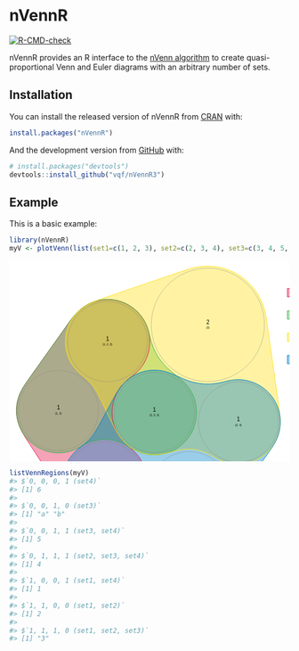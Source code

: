 
<!-- README.md is generated from README.Rmd. Please edit that file -->

# nVennR

<!-- badges: start -->

[![R-CMD-check](https://github.com/vqf/nVennR3/workflows/R-CMD-check/badge.svg)](https://github.com/vqf/nVennR3/actions)
<!-- badges: end -->

nVennR provides an R interface to the [nVenn
algorithm](http://dx.doi.org/10.1093/bioinformatics/bty109) to create
quasi-proportional Venn and Euler diagrams with an arbitrary number of
sets.

## Installation

You can install the released version of nVennR from
[CRAN](https://CRAN.R-project.org) with:

``` r
install.packages("nVennR")
```

And the development version from [GitHub](https://github.com/) with:

``` r
# install.packages("devtools")
devtools::install_github("vqf/nVennR3")
```

## Example

This is a basic example:

``` r
library(nVennR)
myV <- plotVenn(list(set1=c(1, 2, 3), set2=c(2, 3, 4), set3=c(3, 4, 5, 'a', 'b'), set4=c(5, 6, 1, 4)))
```

<svg xmlns="http://www.w3.org/2000/svg" xmlns:xlink="http://www.w3.org/1999/xlink" width="700" height="500">

<defs>

<style type="text/css"><![CDATA[
  .borderLine_ABE36570 {
       stroke: none;
       fill-opacity:  0.4 ;
  }
  .outLine_C89B5647 {
       stroke-width:  1 ;
       fill: none;
  }
  .circle_17E340D6 {
       stroke: #888888;
       stroke-width: 0.5;
       fill: none;
    pointer-events: all;
  }
  .nLabel_36FB497C {
       font-family: Arial;
    pointer-events: none;
       font-size: 10px;
       text-anchor: middle;
       alignment-baseline: central;
  }
  .belong_DE01C374 {
       font-family: Arial;
    pointer-events: none;
       font-size: 5px;
       text-anchor: middle;
       alignment-baseline: central;
  }
  .legend_6B4271C5 {
    font-family: Arial;
    font-size: 15px;
  }
  #legend_6B4271C5Box {
    display:  inline ;
  }
  .p0_0E1639AB{
    stroke: none;
    fill: #e6194b;
  }
  .q0_3671F90D{
    fill: none;
    stroke: #e6194b;
  }
  .p1_687EB1A4{
    stroke: none;
    fill: #3cb44b;
  }
  .q1_8059EDA2{
    fill: none;
    stroke: #3cb44b;
  }
  .p2_74A2BE16{
    stroke: none;
    fill: #ffe119;
  }
  .q2_9EA7B283{
    fill: none;
    stroke: #ffe119;
  }
  .p3_B4AE9DFC{
    stroke: none;
    fill: #0082c8;
  }
  .q3_C23F8A41{
    fill: none;
    stroke: #0082c8;
  }
]]>
</style>

<symbol id="bl0_6C30D8BE_C4D6B18F_910FB758">
<path d="M 247.45 397.95 L 247.22 402.65 L 246.73 407.30 L 245.97 411.86 L 244.97 416.30 L 243.73 420.61 L 242.25 424.79 L 240.52 428.86 L 238.56 432.81 L 236.37 436.64 L 233.95 440.33 L 231.33 443.87 L 228.50 447.25 L 225.48 450.46 L 222.29 453.49 L 218.92 456.33 L 215.39 458.97 L 211.71 461.40 L 207.90 463.62 L 203.97 465.60 L 199.93 467.36 L 195.79 468.88 L 191.57 470.16 L 187.28 471.18 L 182.95 471.97 L 178.57 472.49 L 174.16 472.76 L 169.76 472.78 L 165.36 472.54 L 160.97 472.04 L 156.63 471.30 L 152.33 470.29 L 148.10 469.05 L 143.95 467.56 L 139.90 465.83 L 135.95 463.87 L 132.12 461.68 L 128.42 459.28 L 124.87 456.66 L 121.48 453.85 L 118.25 450.84 L 115.20 447.66 L 112.32 444.31 L 109.60 440.83 L 107.01 437.24 L 104.50 433.58 L 102.04 429.89 L 99.60 426.18 L 97.18 422.47 L 94.76 418.76 L 92.34 415.04 L 89.92 411.33 L 87.50 407.61 L 85.08 403.89 L 82.66 400.18 L 80.24 396.46 L 77.82 392.74 L 75.40 389.02 L 72.99 385.30 L 70.57 381.59 L 68.15 377.86 L 65.73 374.15 L 63.31 370.43 L 60.89 366.71 L 58.48 362.99 L 56.06 359.28 L 53.64 355.56 L 51.23 351.84 L 48.81 348.12 L 46.39 344.40 L 43.97 340.68 L 41.56 336.96 L 39.14 333.24 L 36.73 329.52 L 34.32 325.80 L 31.91 322.07 L 29.53 318.34 L 27.18 314.57 L 24.91 310.76 L 22.76 306.89 L 20.74 302.95 L 18.92 298.91 L 17.31 294.79 L 15.93 290.59 L 14.79 286.32 L 13.91 281.99 L 13.27 277.61 L 12.90 273.21 L 12.78 268.79 L 12.91 264.37 L 13.30 259.96 L 13.95 255.59 L 14.85 251.26 L 16.00 247.00 L 17.40 242.80 L 19.03 238.69 L 20.88 234.68 L 22.95 230.76 L 25.18 226.94 L 27.55 223.19 L 30.00 219.50 L 32.52 215.84 L 35.07 212.22 L 37.64 208.60 L 40.21 204.99 L 42.79 201.37 L 45.36 197.76 L 47.93 194.15 L 50.51 190.54 L 53.08 186.93 L 55.66 183.32 L 58.23 179.71 L 60.81 176.09 L 63.39 172.48 L 65.96 168.87 L 68.54 165.26 L 71.11 161.65 L 73.69 158.04 L 76.27 154.43 L 78.84 150.82 L 81.42 147.21 L 84.00 143.60 L 86.57 139.99 L 89.15 136.38 L 91.73 132.77 L 94.31 129.16 L 96.89 125.55 L 99.46 121.94 L 102.04 118.33 L 104.63 114.73 L 107.22 111.13 L 109.84 107.55 L 112.50 104.00 L 115.24 100.51 L 118.07 97.10 L 121.04 93.82 L 124.16 90.69 L 127.45 87.74 L 130.91 84.98 L 134.51 82.43 L 138.26 80.09 L 142.14 77.97 L 146.13 76.08 L 150.23 74.42 L 154.42 73.01 L 158.68 71.84 L 163.00 70.92 L 167.37 70.25 L 171.77 69.84 L 176.18 69.69 L 180.60 69.79 L 185.00 70.15 L 189.38 70.76 L 193.71 71.63 L 197.98 72.75 L 202.18 74.11 L 206.30 75.72 L 210.31 77.56 L 214.21 79.63 L 217.98 81.93 L 221.62 84.44 L 225.10 87.16 L 228.41 90.08 L 231.55 93.18 L 234.51 96.47 L 237.26 99.91 L 239.82 103.52 L 242.16 107.27 L 244.28 111.14 L 246.16 115.14 L 247.81 119.24 L 249.21 123.42 L 250.36 127.67 L 251.27 131.98 L 251.93 136.31 L 252.35 140.63 L 252.52 144.95 L 252.46 149.26 L 252.13 153.55 L 251.57 157.81 L 250.76 162.03 L 249.71 166.20 L 248.42 170.30 L 246.91 174.33 L 245.16 178.26 L 243.20 182.08 L 241.03 185.79 L 238.64 189.37 L 236.05 192.81 L 233.24 196.09 L 230.22 199.23 L 226.97 202.24 L 223.49 205.17 L 219.81 208.07 L 216.04 211.00 L 212.32 214.03 L 208.74 217.21 L 205.37 220.57 L 202.22 224.12 L 199.32 227.85 L 196.66 231.75 L 194.25 235.81 L 192.10 240.01 L 190.22 244.34 L 188.60 248.78 L 187.27 253.31 L 186.22 257.92 L 185.46 262.58 L 184.99 267.28 L 184.81 272.00 L 184.93 276.72 L 185.34 281.42 L 186.05 286.10 L 187.04 290.71 L 188.32 295.25 L 189.87 299.71 L 191.70 304.07 L 193.80 308.29 L 196.16 312.38 L 198.77 316.32 L 201.61 320.09 L 204.68 323.69 L 207.95 327.10 L 211.38 330.37 L 214.90 333.53 L 218.43 336.67 L 221.90 339.87 L 225.24 343.16 L 228.42 346.59 L 231.40 350.19 L 234.16 353.96 L 236.68 357.88 L 238.96 361.96 L 240.98 366.16 L 242.74 370.48 L 244.23 374.90 L 245.44 379.40 L 246.38 383.97 L 247.02 388.59 L 247.38 393.26 Z" />
</symbol> <symbol id="bl1_6CE8D74F_C64E01AB_3A029B75">
<path d="M 325.96 311.59 L 323.77 315.04 L 321.39 318.38 L 318.84 321.57 L 316.11 324.63 L 313.23 327.53 L 310.19 330.27 L 307.01 332.85 L 303.70 335.25 L 300.26 337.48 L 296.71 339.51 L 293.05 341.35 L 289.30 342.99 L 285.47 344.42 L 281.56 345.64 L 277.60 346.66 L 273.59 347.46 L 269.54 348.04 L 265.46 348.41 L 261.37 348.55 L 257.28 348.48 L 253.20 348.19 L 249.14 347.68 L 245.11 346.94 L 241.13 346.00 L 237.21 344.84 L 233.35 343.47 L 229.56 341.90 L 225.85 340.14 L 222.20 338.22 L 218.60 336.19 L 215.02 334.09 L 211.42 331.99 L 207.77 329.99 L 204.04 328.13 L 200.22 326.47 L 196.32 325.01 L 192.35 323.77 L 188.32 322.74 L 184.24 321.93 L 180.11 321.36 L 175.97 321.00 L 171.81 320.87 L 167.65 320.98 L 163.50 321.31 L 159.38 321.86 L 155.30 322.64 L 151.26 323.65 L 147.28 324.88 L 143.36 326.34 L 139.51 328.01 L 135.70 329.88 L 131.93 331.90 L 128.18 333.98 L 124.40 336.00 L 120.58 337.87 L 116.71 339.54 L 112.78 340.99 L 108.78 342.22 L 104.73 343.22 L 100.62 343.99 L 96.48 344.54 L 92.32 344.85 L 88.15 344.94 L 83.97 344.80 L 79.81 344.43 L 75.68 343.83 L 71.59 343.00 L 67.55 341.95 L 63.57 340.68 L 59.67 339.19 L 55.86 337.49 L 52.14 335.58 L 48.54 333.47 L 45.06 331.17 L 41.71 328.68 L 38.50 326.01 L 35.44 323.16 L 32.54 320.16 L 29.82 316.99 L 27.27 313.68 L 24.90 310.24 L 22.73 306.67 L 20.76 302.99 L 18.99 299.21 L 17.43 295.33 L 16.09 291.37 L 14.97 287.35 L 14.07 283.27 L 13.39 279.14 L 12.94 274.99 L 12.72 270.82 L 12.73 266.64 L 12.97 262.47 L 13.44 258.32 L 14.14 254.20 L 15.05 250.12 L 16.20 246.10 L 17.56 242.15 L 19.12 238.28 L 20.89 234.49 L 22.85 230.79 L 24.96 227.18 L 27.20 223.65 L 29.54 220.17 L 31.93 216.73 L 34.35 213.31 L 36.77 209.89 L 39.21 206.47 L 41.64 203.05 L 44.07 199.64 L 46.51 196.22 L 48.94 192.81 L 51.38 189.39 L 53.81 185.98 L 56.24 182.56 L 58.68 179.15 L 61.11 175.73 L 63.54 172.31 L 65.98 168.90 L 68.41 165.48 L 70.85 162.07 L 73.28 158.65 L 75.72 155.24 L 78.15 151.82 L 80.59 148.41 L 83.03 144.99 L 85.46 141.58 L 87.90 138.17 L 90.33 134.75 L 92.77 131.34 L 95.21 127.92 L 97.64 124.51 L 100.08 121.10 L 102.52 117.68 L 104.96 114.28 L 107.41 110.87 L 109.88 107.48 L 112.39 104.12 L 114.96 100.80 L 117.61 97.56 L 120.38 94.42 L 123.30 91.43 L 126.37 88.59 L 129.58 85.91 L 132.93 83.42 L 136.42 81.11 L 140.02 79.00 L 143.74 77.09 L 147.56 75.39 L 151.46 73.90 L 155.44 72.63 L 159.48 71.57 L 163.58 70.74 L 167.71 70.14 L 171.87 69.76 L 176.05 69.61 L 180.22 69.70 L 184.39 70.01 L 188.53 70.55 L 192.64 71.32 L 196.69 72.31 L 200.69 73.52 L 204.62 74.95 L 208.45 76.59 L 212.20 78.45 L 215.83 80.50 L 219.35 82.75 L 222.74 85.19 L 225.99 87.82 L 229.09 90.62 L 232.03 93.58 L 234.80 96.70 L 237.40 99.97 L 239.82 103.38 L 242.04 106.92 L 244.06 110.57 L 245.89 114.33 L 247.50 118.18 L 248.92 122.12 L 250.14 126.12 L 251.20 130.17 L 252.18 134.25 L 253.16 138.33 L 254.22 142.39 L 255.40 146.41 L 256.71 150.40 L 258.18 154.32 L 259.79 158.19 L 261.56 162.00 L 263.48 165.73 L 265.54 169.38 L 267.74 172.95 L 270.09 176.43 L 272.57 179.81 L 275.18 183.10 L 277.92 186.27 L 280.78 189.34 L 283.76 192.30 L 286.84 195.16 L 289.99 197.93 L 293.21 200.64 L 296.46 203.30 L 299.74 205.93 L 303.01 208.56 L 306.26 211.22 L 309.46 213.93 L 312.56 216.75 L 315.52 219.70 L 318.33 222.80 L 320.97 226.04 L 323.42 229.42 L 325.69 232.93 L 327.76 236.55 L 329.63 240.29 L 331.29 244.12 L 332.74 248.04 L 333.96 252.03 L 334.95 256.09 L 335.70 260.19 L 336.19 264.33 L 336.45 268.48 L 336.48 272.60 L 336.29 276.70 L 335.93 280.76 L 335.40 284.79 L 334.69 288.80 L 333.78 292.77 L 332.67 296.71 L 331.33 300.57 L 329.75 304.34 L 327.96 308.02 Z" />
</symbol> <symbol id="bl2_EAC64873_41C2D8A9_D62C1705">
<path d="M 458.12 349.13 L 454.17 352.02 L 450.04 354.66 L 445.75 357.03 L 441.31 359.11 L 436.75 360.90 L 432.09 362.39 L 427.34 363.58 L 422.51 364.45 L 417.65 365.02 L 412.76 365.26 L 407.86 365.19 L 402.97 364.80 L 398.12 364.10 L 393.33 363.08 L 388.61 361.76 L 383.98 360.14 L 379.46 358.24 L 375.05 356.08 L 370.73 353.73 L 366.45 351.29 L 362.15 348.88 L 357.77 346.62 L 353.30 344.57 L 348.71 342.78 L 344.02 341.28 L 339.25 340.08 L 334.41 339.19 L 329.53 338.61 L 324.62 338.35 L 319.69 338.39 L 314.78 338.74 L 309.89 339.35 L 305.03 340.19 L 300.20 341.22 L 295.40 342.38 L 290.62 343.59 L 285.83 344.80 L 281.02 345.93 L 276.19 346.89 L 271.33 347.63 L 266.43 348.11 L 261.52 348.31 L 256.61 348.19 L 251.71 347.76 L 246.85 347.02 L 242.06 345.96 L 237.34 344.60 L 232.71 342.94 L 228.21 340.97 L 223.84 338.72 L 219.62 336.19 L 215.57 333.39 L 211.71 330.33 L 208.05 327.02 L 204.62 323.49 L 201.41 319.74 L 198.44 315.80 L 195.69 311.69 L 193.14 307.46 L 190.74 303.13 L 188.44 298.74 L 186.20 294.32 L 184.01 289.88 L 181.84 285.43 L 179.67 280.98 L 177.50 276.53 L 175.33 272.08 L 173.16 267.63 L 170.99 263.18 L 168.82 258.72 L 166.66 254.28 L 164.48 249.83 L 162.27 245.40 L 160.02 240.99 L 157.68 236.62 L 155.20 232.33 L 152.54 228.15 L 149.65 224.11 L 146.46 220.21 L 142.91 216.44 L 139.00 212.74 L 134.78 209.08 L 130.43 205.44 L 126.21 201.79 L 122.30 198.11 L 118.78 194.36 L 115.61 190.48 L 112.78 186.44 L 110.24 182.24 L 108.00 177.88 L 106.06 173.38 L 104.41 168.77 L 103.07 164.06 L 102.03 159.27 L 101.31 154.43 L 100.90 149.55 L 100.81 144.65 L 101.03 139.76 L 101.57 134.89 L 102.42 130.07 L 103.58 125.31 L 105.05 120.64 L 106.82 116.07 L 108.88 111.62 L 111.22 107.32 L 113.83 103.18 L 116.71 99.21 L 119.83 95.44 L 123.20 91.87 L 126.78 88.53 L 130.57 85.43 L 134.56 82.58 L 138.72 79.99 L 143.03 77.64 L 147.46 75.54 L 152.00 73.63 L 156.60 71.86 L 161.23 70.17 L 165.88 68.53 L 170.53 66.92 L 175.19 65.32 L 179.85 63.72 L 184.51 62.13 L 189.17 60.53 L 193.84 58.94 L 198.50 57.34 L 203.16 55.75 L 207.83 54.16 L 212.49 52.56 L 217.15 50.97 L 221.82 49.38 L 226.48 47.78 L 231.14 46.19 L 235.80 44.60 L 240.46 43.01 L 245.13 41.42 L 249.79 39.83 L 254.45 38.24 L 259.11 36.64 L 263.77 35.05 L 268.44 33.46 L 273.10 31.87 L 277.76 30.28 L 282.42 28.69 L 287.08 27.10 L 291.74 25.51 L 296.40 23.92 L 301.06 22.33 L 305.72 20.75 L 310.39 19.18 L 315.06 17.63 L 319.75 16.14 L 324.47 14.74 L 329.22 13.47 L 334.01 12.37 L 338.84 11.46 L 343.71 10.76 L 348.60 10.28 L 353.50 10.03 L 358.42 10.00 L 363.33 10.20 L 368.22 10.63 L 373.09 11.28 L 377.92 12.16 L 382.71 13.27 L 387.44 14.59 L 392.11 16.14 L 396.69 17.89 L 401.20 19.86 L 405.60 22.04 L 409.90 24.42 L 414.08 26.99 L 418.15 29.76 L 422.08 32.71 L 425.86 35.84 L 429.50 39.15 L 432.98 42.62 L 436.30 46.24 L 439.44 50.02 L 442.40 53.94 L 445.18 57.99 L 447.77 62.16 L 450.16 66.46 L 452.35 70.85 L 454.34 75.35 L 456.11 79.93 L 457.67 84.59 L 459.03 89.31 L 460.18 94.09 L 461.15 98.91 L 461.99 103.77 L 462.74 108.64 L 463.46 113.51 L 464.17 118.39 L 464.86 123.28 L 465.56 128.16 L 466.26 133.05 L 466.96 137.93 L 467.66 142.82 L 468.36 147.70 L 469.05 152.59 L 469.75 157.48 L 470.44 162.36 L 471.14 167.25 L 471.83 172.13 L 472.53 177.02 L 473.22 181.90 L 473.92 186.79 L 474.61 191.68 L 475.30 196.57 L 476.00 201.45 L 476.69 206.34 L 477.39 211.23 L 478.08 216.12 L 478.78 221.00 L 479.47 225.89 L 480.17 230.78 L 480.86 235.67 L 481.55 240.55 L 482.24 245.44 L 482.93 250.33 L 483.62 255.22 L 484.31 260.11 L 485.00 265.00 L 485.66 269.89 L 486.28 274.78 L 486.79 279.68 L 487.11 284.58 L 487.20 289.49 L 487.00 294.40 L 486.51 299.28 L 485.72 304.12 L 484.61 308.90 L 483.21 313.59 L 481.49 318.18 L 479.49 322.66 L 477.21 327.00 L 474.64 331.18 L 471.82 335.18 L 468.74 338.99 L 465.42 342.60 L 461.87 345.98 Z" />
</symbol> <symbol id="bl3_0CAB7D12_825B0C7E_DCB52936">
<path d="M 453.56 362.01 L 450.93 365.72 L 448.31 369.43 L 445.68 373.15 L 443.05 376.86 L 440.42 380.57 L 437.80 384.28 L 435.17 387.98 L 432.54 391.69 L 429.91 395.40 L 427.29 399.12 L 424.66 402.83 L 422.03 406.54 L 419.40 410.25 L 416.77 413.96 L 414.14 417.67 L 411.52 421.38 L 408.89 425.08 L 406.26 428.79 L 403.64 432.50 L 401.01 436.21 L 398.38 439.91 L 395.75 443.62 L 393.11 447.33 L 390.47 451.02 L 387.79 454.69 L 385.04 458.30 L 382.18 461.82 L 379.18 465.20 L 376.01 468.43 L 372.66 471.48 L 369.15 474.32 L 365.48 476.96 L 361.66 479.38 L 357.70 481.56 L 353.62 483.51 L 349.43 485.21 L 345.15 486.65 L 340.79 487.84 L 336.37 488.77 L 331.89 489.44 L 327.39 489.84 L 322.87 490.00 L 318.34 489.93 L 313.81 489.68 L 309.28 489.31 L 304.75 488.87 L 300.24 488.39 L 295.72 487.90 L 291.20 487.39 L 286.68 486.89 L 282.17 486.38 L 277.65 485.87 L 273.13 485.36 L 268.62 484.85 L 264.10 484.34 L 259.59 483.84 L 255.07 483.33 L 250.55 482.82 L 246.03 482.31 L 241.52 481.80 L 237.00 481.29 L 232.49 480.77 L 227.97 480.26 L 223.45 479.75 L 218.94 479.24 L 214.42 478.73 L 209.90 478.22 L 205.38 477.70 L 200.87 477.19 L 196.35 476.68 L 191.84 476.17 L 187.32 475.66 L 182.80 475.15 L 178.29 474.63 L 173.78 474.10 L 169.27 473.53 L 164.77 472.89 L 160.30 472.13 L 155.86 471.20 L 151.47 470.06 L 147.15 468.71 L 142.91 467.11 L 138.77 465.26 L 134.76 463.18 L 130.87 460.86 L 127.12 458.31 L 123.54 455.55 L 120.12 452.58 L 116.89 449.41 L 113.86 446.05 L 111.03 442.52 L 108.41 438.82 L 106.02 434.98 L 103.86 431.00 L 101.95 426.90 L 100.28 422.69 L 98.86 418.39 L 97.71 414.01 L 96.81 409.58 L 96.18 405.10 L 95.82 400.59 L 95.73 396.06 L 95.91 391.54 L 96.36 387.04 L 97.08 382.57 L 98.06 378.15 L 99.31 373.80 L 100.81 369.53 L 102.56 365.36 L 104.56 361.30 L 106.80 357.37 L 109.27 353.58 L 111.97 349.94 L 114.87 346.46 L 117.99 343.17 L 121.30 340.04 L 124.79 337.07 L 128.40 334.22 L 132.08 331.40 L 135.71 328.51 L 139.21 325.49 L 142.56 322.29 L 145.71 318.91 L 148.67 315.35 L 151.43 311.64 L 154.02 307.80 L 156.45 303.85 L 158.77 299.84 L 161.02 295.78 L 163.24 291.71 L 165.45 287.63 L 167.66 283.54 L 169.86 279.46 L 172.07 275.37 L 174.27 271.29 L 176.48 267.20 L 178.68 263.11 L 180.89 259.02 L 183.09 254.94 L 185.30 250.86 L 187.52 246.78 L 189.77 242.72 L 192.08 238.70 L 194.49 234.73 L 197.04 230.86 L 199.76 227.11 L 202.69 223.50 L 205.83 220.07 L 209.21 216.80 L 212.82 213.72 L 216.66 210.82 L 220.67 208.14 L 224.79 205.72 L 228.96 203.59 L 233.18 201.75 L 237.46 200.19 L 241.79 198.91 L 246.19 197.91 L 250.64 197.17 L 255.13 196.70 L 259.63 196.51 L 264.14 196.58 L 268.64 196.91 L 273.11 197.51 L 277.54 198.37 L 281.91 199.47 L 286.23 200.80 L 290.48 202.33 L 294.68 204.02 L 298.83 205.82 L 302.96 207.67 L 307.08 209.53 L 311.22 211.35 L 315.40 213.09 L 319.62 214.70 L 323.90 216.16 L 328.23 217.46 L 332.60 218.58 L 337.02 219.51 L 341.48 220.26 L 345.96 220.82 L 350.46 221.18 L 354.97 221.36 L 359.48 221.34 L 363.99 221.12 L 368.49 220.72 L 372.97 220.12 L 377.44 219.33 L 381.91 218.38 L 386.37 217.32 L 390.82 216.23 L 395.30 215.25 L 399.79 214.45 L 404.29 213.90 L 408.80 213.60 L 413.32 213.58 L 417.83 213.82 L 422.32 214.33 L 426.76 215.11 L 431.15 216.16 L 435.47 217.46 L 439.70 219.02 L 443.84 220.83 L 447.86 222.88 L 451.75 225.17 L 455.50 227.68 L 459.10 230.41 L 462.52 233.35 L 465.76 236.50 L 468.81 239.82 L 471.66 243.33 L 474.30 246.99 L 476.71 250.81 L 478.89 254.76 L 480.83 258.84 L 482.53 263.02 L 483.97 267.30 L 485.16 271.66 L 486.09 276.07 L 486.75 280.54 L 487.15 285.04 L 487.28 289.55 L 487.14 294.06 L 486.73 298.56 L 486.05 303.03 L 485.12 307.44 L 483.92 311.80 L 482.47 316.08 L 480.76 320.26 L 478.83 324.34 L 476.67 328.32 L 474.33 332.19 L 471.85 335.98 L 469.28 339.73 L 466.68 343.45 L 464.06 347.17 L 461.44 350.88 L 458.81 354.59 L 456.19 358.30 Z" />
</symbol> </defs> <!-- isDone: 0 -->
<rect width="700" height="500" style="fill:#fff;stroke-width:0" />
<use class="p0_0E1639AB borderLine_ABE36570" xlink:href="#bl0_6C30D8BE_C4D6B18F_910FB758"/>
<use class="p1_687EB1A4 borderLine_ABE36570" xlink:href="#bl1_6CE8D74F_C64E01AB_3A029B75"/>
<use class="p2_74A2BE16 borderLine_ABE36570" xlink:href="#bl2_EAC64873_41C2D8A9_D62C1705"/>
<use class="p3_B4AE9DFC borderLine_ABE36570" xlink:href="#bl3_0CAB7D12_825B0C7E_DCB52936"/>
<use class="q0_3671F90D outLine_C89B5647" xlink:href="#bl0_6C30D8BE_C4D6B18F_910FB758"/>
<use class="q1_8059EDA2 outLine_C89B5647" xlink:href="#bl1_6CE8D74F_C64E01AB_3A029B75"/>
<use class="q2_9EA7B283 outLine_C89B5647" xlink:href="#bl2_EAC64873_41C2D8A9_D62C1705"/>
<use class="q3_C23F8A41 outLine_C89B5647" xlink:href="#bl3_0CAB7D12_825B0C7E_DCB52936"/>
<circle onclick="fromCircle(12)" class="circle_17E340D6" cx="88.2602" cy="268.9007" r="71.9239" />
<text class="nLabel_36FB497C" x="88.26" y="263.90">1</text>
<text class="belong_DE01C374" x="88.26" y="273.90">(1, 2)</text>
<circle onclick="fromCircle(14)" class="circle_17E340D6" cx="176.4070" cy="145.3161" r="71.9239" />
<text class="nLabel_36FB497C" x="176.41" y="140.32">1</text>
<text class="belong_DE01C374" x="176.41" y="150.32">(1, 2, 3)</text>
<circle onclick="fromCircle(7)" class="circle_17E340D6" cx="260.7192" cy="272.4658" r="71.9239" />
<text class="nLabel_36FB497C" x="260.72" y="267.47">1</text>
<text class="belong_DE01C374" x="260.72" y="277.47">(2, 3, 4)</text>
<circle onclick="fromCircle(2)" class="circle_17E340D6" cx="356.9524" cy="115.1980" r="101.7157" />
<text class="nLabel_36FB497C" x="356.95" y="110.20">2</text>
<text class="belong_DE01C374" x="356.95" y="120.20">(3)</text>
<circle onclick="fromCircle(3)" class="circle_17E340D6" cx="411.7721" cy="289.5083" r="71.9239" />
<text class="nLabel_36FB497C" x="411.77" y="284.51">1</text>
<text class="belong_DE01C374" x="411.77" y="294.51">(3, 4)</text>
<circle onclick="fromCircle(1)" class="circle_17E340D6" cx="323.1929" cy="414.4050" r="71.9239" />
<text class="nLabel_36FB497C" x="323.19" y="409.40">1</text>
<text class="belong_DE01C374" x="323.19" y="419.40">(4)</text>
<circle onclick="fromCircle(9)" class="circle_17E340D6" cx="171.4483" cy="397.1540" r="71.9239" />
<text class="nLabel_36FB497C" x="171.45" y="392.15">1</text>
<text class="belong_DE01C374" x="171.45" y="402.15">(1, 4)</text>
<g id="legend_6B4271C5Box">
<rect class="p0_0E1639AB borderLine_ABE36570" x="500.00" y="50.00" width="30.00" height="15.00" />
<rect class="q0_3671F90D" x="500.00" y="50.00" width="30.00" height="15.00" />
<text class="legend_6B4271C5" x="540.00" y="65.00">set1</text>
<rect class="p1_687EB1A4 borderLine_ABE36570" x="500.00" y="90.00" width="30.00" height="15.00" />
<rect class="q1_8059EDA2" x="500.00" y="90.00" width="30.00" height="15.00" />
<text class="legend_6B4271C5" x="540.00" y="105.00">set2</text>
<rect class="p2_74A2BE16 borderLine_ABE36570" x="500.00" y="130.00" width="30.00" height="15.00" />
<rect class="q2_9EA7B283" x="500.00" y="130.00" width="30.00" height="15.00" />
<text class="legend_6B4271C5" x="540.00" y="145.00">set3</text>
<rect class="p3_B4AE9DFC borderLine_ABE36570" x="500.00" y="170.00" width="30.00" height="15.00" />
<rect class="q3_C23F8A41" x="500.00" y="170.00" width="30.00" height="15.00" />
<text class="legend_6B4271C5" x="540.00" y="185.00">set4</text> </g>

</svg>

``` r
listVennRegions(myV)
#> $`0, 0, 0, 1 (set4)`
#> [1] 6
#> 
#> $`0, 0, 1, 0 (set3)`
#> [1] "a" "b"
#> 
#> $`0, 0, 1, 1 (set3, set4)`
#> [1] 5
#> 
#> $`0, 1, 1, 1 (set2, set3, set4)`
#> [1] 4
#> 
#> $`1, 0, 0, 1 (set1, set4)`
#> [1] 1
#> 
#> $`1, 1, 0, 0 (set1, set2)`
#> [1] 2
#> 
#> $`1, 1, 1, 0 (set1, set2, set3)`
#> [1] "3"
```

